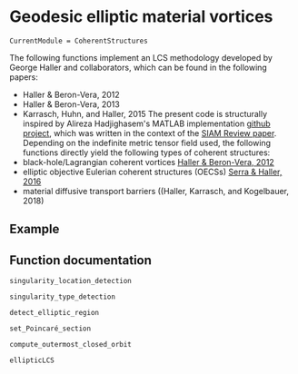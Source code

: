 # Geodesic elliptic material vortices

```@meta
CurrentModule = CoherentStructures
```
The following functions implement an LCS methodology developed by George Haller
and collaborators, which can be found in the following papers:
   * Haller & Beron-Vera, 2012
   * Haller & Beron-Vera, 2013
   * Karrasch, Huhn, and Haller, 2015
The present code is structurally inspired by Alireza Hadjighasem's MATLAB
implementation [github project](https://github.com/Hadjighasem/Elliptic_LCS_2D),
which was written in the context of the [SIAM Review paper](https://doi.org/10.1137/140983665). Depending on the indefinite metric
tensor field used, the following functions directly yield the following types of
coherent structures:
   * black-hole/Lagrangian coherent vortices [Haller & Beron-Vera, 2012](https://doi.org/10.1017/jfm.2013.391)
   * elliptic objective Eulerian coherent structures (OECSs) [Serra & Haller, 2016](http://dx.doi.org/10.1063/1.4951720)
   * material diffusive transport barriers ((Haller, Karrasch, and Kogelbauer, 2018)

## Example

## Function documentation

```@docs
singularity_location_detection
```

```@docs
singularity_type_detection
```

```@docs
detect_elliptic_region
```

```@docs
set_Poincaré_section
```

```@docs
compute_outermost_closed_orbit
```

```@docs
ellipticLCS
```
